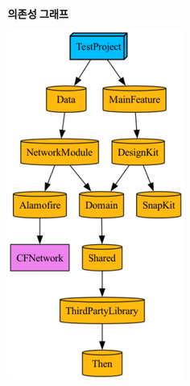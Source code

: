 ## 의존성 그래프
<img src="https://github.com/junlight94/Tuist_Template/blob/main/TestProject/graph.png" width=350/>

